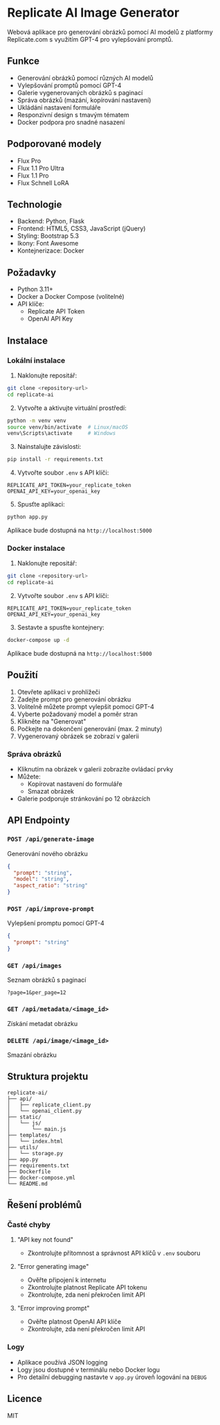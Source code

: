 # Replicate AI Image Generator

Webová aplikace pro generování obrázků pomocí AI modelů z platformy Replicate.com s využitím GPT-4 pro vylepšování promptů.

## Funkce

- Generování obrázků pomocí různých AI modelů
- Vylepšování promptů pomocí GPT-4
- Galerie vygenerovaných obrázků s paginací
- Správa obrázků (mazání, kopírování nastavení)
- Ukládání nastavení formuláře
- Responzivní design s tmavým tématem
- Docker podpora pro snadné nasazení

## Podporované modely

- Flux Pro
- Flux 1.1 Pro Ultra
- Flux 1.1 Pro
- Flux Schnell LoRA

## Technologie

- Backend: Python, Flask
- Frontend: HTML5, CSS3, JavaScript (jQuery)
- Styling: Bootstrap 5.3
- Ikony: Font Awesome
- Kontejnerizace: Docker

## Požadavky

- Python 3.11+
- Docker a Docker Compose (volitelné)
- API klíče:
  - Replicate API Token
  - OpenAI API Key

## Instalace

### Lokální instalace

1. Naklonujte repositář:
```bash
git clone <repository-url>
cd replicate-ai
```

2. Vytvořte a aktivujte virtuální prostředí:
```bash
python -m venv venv
source venv/bin/activate  # Linux/macOS
venv\Scripts\activate     # Windows
```

3. Nainstalujte závislosti:
```bash
pip install -r requirements.txt
```

4. Vytvořte soubor `.env` s API klíči:
```
REPLICATE_API_TOKEN=your_replicate_token
OPENAI_API_KEY=your_openai_key
```

5. Spusťte aplikaci:
```bash
python app.py
```

Aplikace bude dostupná na `http://localhost:5000`

### Docker instalace

1. Naklonujte repositář:
```bash
git clone <repository-url>
cd replicate-ai
```

2. Vytvořte soubor `.env` s API klíči:
```
REPLICATE_API_TOKEN=your_replicate_token
OPENAI_API_KEY=your_openai_key
```

3. Sestavte a spusťte kontejnery:
```bash
docker-compose up -d
```

Aplikace bude dostupná na `http://localhost:5000`

## Použití

1. Otevřete aplikaci v prohlížeči
2. Zadejte prompt pro generování obrázku
3. Volitelně můžete prompt vylepšit pomocí GPT-4
4. Vyberte požadovaný model a poměr stran
5. Klikněte na "Generovat"
6. Počkejte na dokončení generování (max. 2 minuty)
7. Vygenerovaný obrázek se zobrazí v galerii

### Správa obrázků

- Kliknutím na obrázek v galerii zobrazíte ovládací prvky
- Můžete:
  - Kopírovat nastavení do formuláře
  - Smazat obrázek
- Galerie podporuje stránkování po 12 obrázcích

## API Endpointy

### `POST /api/generate-image`
Generování nového obrázku
```json
{
  "prompt": "string",
  "model": "string",
  "aspect_ratio": "string"
}
```

### `POST /api/improve-prompt`
Vylepšení promptu pomocí GPT-4
```json
{
  "prompt": "string"
}
```

### `GET /api/images`
Seznam obrázků s paginací
```
?page=1&per_page=12
```

### `GET /api/metadata/<image_id>`
Získání metadat obrázku

### `DELETE /api/image/<image_id>`
Smazání obrázku

## Struktura projektu

```
replicate-ai/
├── api/
│   ├── replicate_client.py
│   └── openai_client.py
├── static/
│   └── js/
│       └── main.js
├── templates/
│   └── index.html
├── utils/
│   └── storage.py
├── app.py
├── requirements.txt
├── Dockerfile
├── docker-compose.yml
└── README.md
```

## Řešení problémů

### Časté chyby

1. "API key not found"
   - Zkontrolujte přítomnost a správnost API klíčů v `.env` souboru

2. "Error generating image"
   - Ověřte připojení k internetu
   - Zkontrolujte platnost Replicate API tokenu
   - Zkontrolujte, zda není překročen limit API

3. "Error improving prompt"
   - Ověřte platnost OpenAI API klíče
   - Zkontrolujte, zda není překročen limit API

### Logy

- Aplikace používá JSON logging
- Logy jsou dostupné v terminálu nebo Docker logu
- Pro detailní debugging nastavte v `app.py` úroveň logování na `DEBUG`

## Licence

MIT